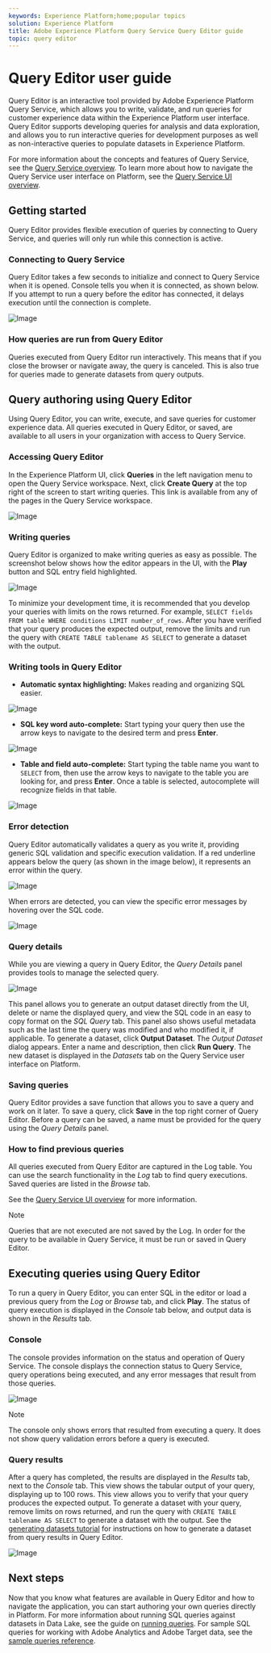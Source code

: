```yaml
---
keywords: Experience Platform;home;popular topics
solution: Experience Platform
title: Adobe Experience Platform Query Service Query Editor guide
topic: query editor
---
```


# Query Editor user guide

Query Editor is an interactive tool provided by Adobe Experience Platform Query Service, which allows you to write, validate, and run queries for customer experience data within the Experience Platform user interface. Query Editor supports developing queries for analysis and data exploration, and allows you to run interactive queries for development purposes as well as non-interactive queries to populate datasets in Experience Platform.

For more information about the concepts and features of Query Service, see the [Query Service overview][query-service-overview]. To learn more about how to navigate the Query Service user interface on Platform, see the [Query Service UI overview][query-service-ui].

## Getting started

Query Editor provides flexible execution of queries by connecting to Query Service, and queries will only run while this connection is active.

### Connecting to Query Service

Query Editor takes a few seconds to initialize and connect to Query Service when it is opened. Console tells you when it is connected, as shown below. If you attempt to run a query before the editor has connected, it delays execution until the connection is complete. 

![Image](../images/queries/query-editor-overview/initializing-connection.png)

### How queries are run from Query Editor

Queries executed from Query Editor run interactively. This means that if you close the browser or navigate away, the query is canceled. This is also true for queries made to generate datasets from query outputs. 

## Query authoring using Query Editor

Using Query Editor, you can write, execute, and save queries for customer experience data. All queries executed in Query Editor, or saved, are available to all users in your organization with access to Query Service.

### Accessing Query Editor

In the Experience Platform UI, click **Queries** in the left navigation menu to open the Query Service workspace. Next, click **Create Query** at the top right of the screen to start writing queries. This link is available from any of the pages in the Query Service workspace. 

![Image](../images/queries/query-editor-overview/create-query.png)
  
### Writing queries

Query Editor is organized to make writing queries as easy as possible. The screenshot below shows how the editor appears in the UI, with the **Play** button and SQL entry field highlighted.

![Image](../images/queries/query-editor-overview/editor.png)

To minimize your development time, it is recommended that you develop your queries with limits on the rows returned. For example, `SELECT fields FROM table WHERE conditions LIMIT number_of_rows`. After you have verified that your query produces the expected output, remove the limits and run the query with `CREATE TABLE tablename AS SELECT` to generate a dataset with the output. 

### Writing tools in Query Editor

- **Automatic syntax highlighting:** Makes reading and organizing SQL easier.

![Image](../images/queries/query-editor-overview/syntax-highlight.png)

- **SQL key word auto-complete:** Start typing your query then use the arrow keys to navigate to the desired term and press **Enter**.

![Image](../images/queries/query-editor-overview/syntax-auto.png)

- **Table and field auto-complete:** Start typing the table name you want to `SELECT` from, then use the arrow keys to navigate to the table you are looking for, and press **Enter**. Once a table is selected, autocomplete will recognize fields in that table. 

![Image](../images/queries/query-editor-overview/tables-auto.png)

### Error detection

Query Editor automatically validates a query as you write it, providing generic SQL validation and specific execution validation. If a red underline appears below the query (as shown in the image below), it represents an error within the query.

![Image](../images/queries/query-editor-overview/syntax-error-highlight.png)

When errors are detected, you can view the specific error messages by hovering over the SQL code.

![Image](../images/queries/query-editor-overview/linting-error.png)

### Query details

While you are viewing a query in Query Editor, the *Query Details* panel provides tools to manage the selected query.

![Image](../images/queries/query-editor-overview/query-details.png)

This panel allows you to generate an output dataset directly from the UI, delete or name the displayed query, and view the SQL code in an easy to copy format on the *SQL Query* tab. This panel also shows useful metadata such as the last time the query was modified and who modified it, if applicable. To generate a dataset, click **Output Dataset**. The *Output Dataset* dialog appears. Enter a name and description, then click **Run Query**. The new dataset is displayed in the *Datasets* tab on the Query Service user interface on Platform.

### Saving queries

Query Editor provides a save function that allows you to save a query and work on it later. To save a query, click **Save** in the top right corner of Query Editor. Before a query can be saved, a name must be provided for the query using the *Query Details* panel.

### How to find previous queries

All queries executed from Query Editor are captured in the Log table. You can use the search functionality in the *Log* tab to find query executions. Saved queries are listed in the *Browse* tab. 

See the [Query Service UI overview][query-service-ui] for more information. 

>[!NOTE]
>
>Queries that are not executed are not saved by the Log. In order for the query to be available in Query Service, it must be run or saved in Query Editor.

## Executing queries using Query Editor

To run a query in Query Editor, you can enter SQL in the editor or load a previous query from the *Log* or *Browse* tab, and click **Play**. The status of query execution is displayed in the *Console* tab below, and output data is shown in the *Results* tab.

### Console

The console provides information on the status and operation of Query Service. The console displays the connection status to Query Service, query operations being executed, and any error messages that result from those queries.

![Image](../images/queries/query-editor-overview/console.png)

>[!NOTE]
>
>The console only shows errors that resulted from executing a query. It does not show query validation errors before a query is executed.

### Query results

After a query has completed, the results are displayed in the *Results* tab, next to the *Console* tab. This view shows the tabular output of your query, displaying up to 100 rows. This view allows you to verify that your query produces the expected output. To generate a dataset with your query, remove limits on rows returned, and run the query with `CREATE TABLE tablename AS SELECT` to generate a dataset with the output. See the [generating datasets tutorial][query-service-create-datasets] for instructions on how to generate a dataset from query results in Query Editor.

![Image](../images/queries/query-editor-overview/query-results.png)

## Next steps

Now that you know what features are available in Query Editor and how to navigate the application, you can start authoring your own queries directly in Platform. For more information about running SQL queries against datasets in Data Lake, see the guide on [running queries][query-service-running-queries]. For sample SQL queries for working with Adobe Analytics and Adobe Target data, see the [sample queries reference][query-service-sample-queries].

[query-service-overview]: ../home.md
[query-service-ui]: overview.md
[query-service-running-queries]: ../creating-queries/creating-queries.md
[query-service-sample-queries]: ../sample-queries/overview.md
[query-service-create-datasets]: ../creating-queries/create-datasets.md